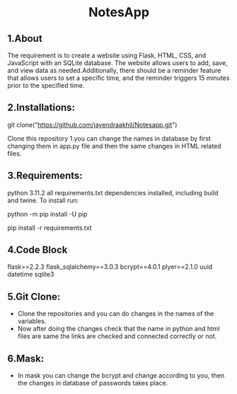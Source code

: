 <center><h1>NotesApp</h1></center>

<h2>1.About</h2>
The requirement is to create a website using Flask, HTML, CSS, and JavaScript with an SQLite database. The website allows users to add, save, and view data as needed.Additionally, there should be a reminder feature that allows users to set a specific time, and the reminder  triggers 15 minutes prior to the specified time.
<h2>2.Installations:</h2>

git clone("https://github.com/jayendraakhil/Notesapp.git")

Clone this repository
1.you can change the names in database by first changing them in app.py file and then the same changes in  HTML related files.

<h2>3.Requirements:</h2>
python 3.11.2 all requirements.txt dependencies installed, including build and twine. To install run:

python -m pip install -U pip

pip install -r requirements.txt

<h2>4.Code Block</h2>
flask==2.2.3
flask_sqlalchemy==3.0.3
bcrypt==4.0.1
plyer==2.1.0
uuid
datetime
sqlite3

<h2>5.Git Clone:</h2>

- Clone the repositories and you can do changes in the names of the variables.
- Now after doing the changes check that the name in python and html files are same the links are checked and connected correctly or not. 

<h2>6.Mask:</h2>

- In mask you can change the bcrypt and change according to you, then the changes in database of passwords takes place.
